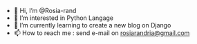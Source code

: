 - 👋 Hi, I’m @Rosia-rand
- 👀 I’m interested in Python Langage
- 🌱 I’m currently learning to create a new blog on Django
- 📫 How to reach me : send e-mail on rosiarandria@gmail.com

<!---
Rosia-rand/Rosia-rand is a ✨ special ✨ repository because its `README.md` (this file) appears on your GitHub profile.
You can click the Preview link to take a look at your changes.
--->
